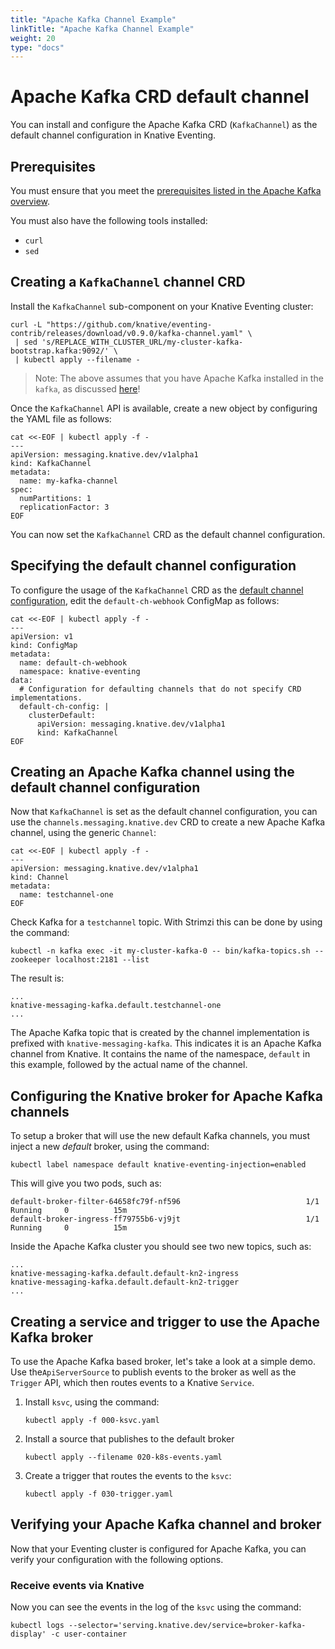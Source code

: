 ```yaml
---
title: "Apache Kafka Channel Example"
linkTitle: "Apache Kafka Channel Example"
weight: 20
type: "docs"
---
```


# Apache Kafka CRD default channel

You can install and configure the Apache Kafka CRD (`KafkaChannel`) as the
default channel configuration in Knative Eventing.

## Prerequisites

You must ensure that you meet the
[prerequisites listed in the Apache Kafka overview](../README.md).

You must also have the following tools installed:

- `curl`
- `sed`

## Creating a `KafkaChannel` channel CRD

Install the `KafkaChannel` sub-component on your Knative Eventing cluster:

```
curl -L "https://github.com/knative/eventing-contrib/releases/download/v0.9.0/kafka-channel.yaml" \
 | sed 's/REPLACE_WITH_CLUSTER_URL/my-cluster-kafka-bootstrap.kafka:9092/' \
 | kubectl apply --filename -
```

> Note: The above assumes that you have Apache Kafka installed in the `kafka`,
> as discussed [here](../README.md)!

Once the `KafkaChannel` API is available, create a new object by configuring the
YAML file as follows:

```
cat <<-EOF | kubectl apply -f -
---
apiVersion: messaging.knative.dev/v1alpha1
kind: KafkaChannel
metadata:
  name: my-kafka-channel
spec:
  numPartitions: 1
  replicationFactor: 3
EOF
```

You can now set the `KafkaChannel` CRD as the default channel configuration.

## Specifying the default channel configuration

To configure the usage of the `KafkaChannel` CRD as the
[default channel configuration](channels/default-channels.md), edit the
`default-ch-webhook` ConfigMap as follows:

```
cat <<-EOF | kubectl apply -f -
---
apiVersion: v1
kind: ConfigMap
metadata:
  name: default-ch-webhook
  namespace: knative-eventing
data:
  # Configuration for defaulting channels that do not specify CRD implementations.
  default-ch-config: |
    clusterDefault:
      apiVersion: messaging.knative.dev/v1alpha1
      kind: KafkaChannel
EOF
```

## Creating an Apache Kafka channel using the default channel configuration

Now that `KafkaChannel` is set as the default channel configuration, you can use
the `channels.messaging.knative.dev` CRD to create a new Apache Kafka channel,
using the generic `Channel`:

```
cat <<-EOF | kubectl apply -f -
---
apiVersion: messaging.knative.dev/v1alpha1
kind: Channel
metadata:
  name: testchannel-one
EOF
```

Check Kafka for a `testchannel` topic. With Strimzi this can be done by using
the command:

```
kubectl -n kafka exec -it my-cluster-kafka-0 -- bin/kafka-topics.sh --zookeeper localhost:2181 --list
```

The result is:

```
...
knative-messaging-kafka.default.testchannel-one
...
```

The Apache Kafka topic that is created by the channel implementation is prefixed
with `knative-messaging-kafka`. This indicates it is an Apache Kafka channel
from Knative. It contains the name of the namespace, `default` in this example,
followed by the actual name of the channel.

## Configuring the Knative broker for Apache Kafka channels

To setup a broker that will use the new default Kafka channels, you must inject
a new _default_ broker, using the command:

```
kubectl label namespace default knative-eventing-injection=enabled
```

This will give you two pods, such as:

```
default-broker-filter-64658fc79f-nf596                            1/1     Running     0          15m
default-broker-ingress-ff79755b6-vj9jt                            1/1     Running     0          15m

```

Inside the Apache Kafka cluster you should see two new topics, such as:

```
...
knative-messaging-kafka.default.default-kn2-ingress
knative-messaging-kafka.default.default-kn2-trigger
...
```

## Creating a service and trigger to use the Apache Kafka broker

To use the Apache Kafka based broker, let's take a look at a simple demo. Use
the`ApiServerSource` to publish events to the broker as well as the `Trigger`
API, which then routes events to a Knative `Service`.

1. Install `ksvc`, using the command:
   ```
   kubectl apply -f 000-ksvc.yaml
   ```
2. Install a source that publishes to the default broker

   ```
   kubectl apply --filename 020-k8s-events.yaml
   ```

3. Create a trigger that routes the events to the `ksvc`:
   ```
   kubectl apply -f 030-trigger.yaml
   ```

## Verifying your Apache Kafka channel and broker

Now that your Eventing cluster is configured for Apache Kafka, you can verify
your configuration with the following options.

### Receive events via Knative

Now you can see the events in the log of the `ksvc` using the command:

```
kubectl logs --selector='serving.knative.dev/service=broker-kafka-display' -c user-container
```
